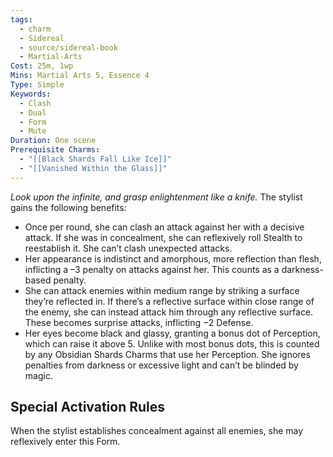 ```yaml
---
tags:
  - charm
  - Sidereal
  - source/sidereal-book
  - Martial-Arts
Cost: 25m, 1wp
Mins: Martial Arts 5, Essence 4
Type: Simple
Keywords:
  - Clash
  - Dual
  - Form
  - Mute
Duration: One scene
Prerequisite Charms:
  - "[[Black Shards Fall Like Ice]]"
  - "[[Vanished Within the Glass]]"
---
```

*Look upon the infinite, and grasp enlightenment like a knife.*
The stylist gains the following benefits: 
- Once per round, she can clash an attack against her with a decisive attack. If she was in concealment, she can reflexively roll Stealth to reestablish it. She can’t clash unexpected attacks. 
- Her appearance is indistinct and amorphous, more reflection than flesh, inflicting a –3 penalty on attacks against her. This counts as a darkness-based penalty. 
- She can attack enemies within medium range by striking a surface they’re reflected in. If there’s a reflective surface within close range of the enemy, she can instead attack him through any reflective surface. These becomes surprise attacks, inflicting −2 Defense. 
- Her eyes become black and glassy, granting a bonus dot of Perception, which can raise it above 5. Unlike with most bonus dots, this is counted by any Obsidian Shards Charms that use her Perception. She ignores penalties from darkness or excessive light and can’t be blinded by magic. 
## Special Activation Rules
When the stylist establishes concealment against all enemies, she may reflexively enter this Form.
